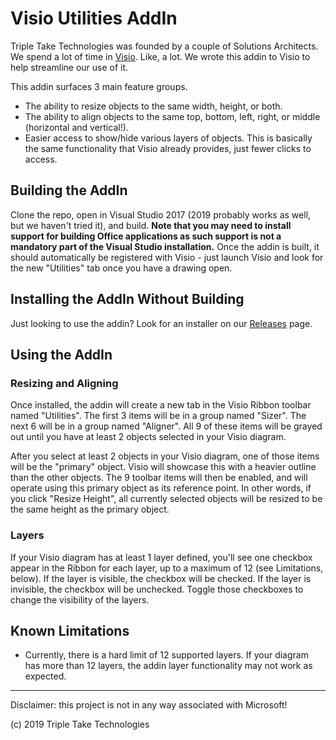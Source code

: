 # Visio Utilities AddIn

Triple Take Technologies was founded by a couple of Solutions Architects.  We spend a lot of time in [Visio](https://products.office.com/en-us/visio/flowchart-software).  Like, a lot.  We wrote this addin to Visio to help streamline our use of it.

This addin surfaces 3 main feature groups.

- The ability to resize objects to the same width, height, or both.
- The ability to align objects to the same top, bottom, left, right, or middle (horizontal and vertical!).
- Easier access to show/hide various layers of objects.  This is basically the same functionality that Visio already provides, just fewer clicks to access.

## Building the AddIn
Clone the repo, open in Visual Studio 2017 (2019 probably works as well, but we haven't tried it), and build.  **Note that you may need to install support for building Office applications as such support is not a mandatory part of the Visual Studio installation.**  Once the addin is built, it should automatically be registered with Visio - just launch Visio and look for the new "Utilities" tab once you have a drawing open.

## Installing the AddIn Without Building
Just looking to use the addin?  Look for an installer on our [Releases](https://github.com/Triple-Take-Technologies/visio-addin/releases) page.

## Using the AddIn

### Resizing and Aligning
Once installed, the addin will create a new tab in the Visio Ribbon toolbar named "Utilities".  The first 3 items will be in a group named "Sizer".  The next 6 will be in a group named "Aligner".  All 9 of these items will be grayed out until you have at least 2 objects selected in your Visio diagram.

After you select at least 2 objects in your Visio diagram, one of those items will be the "primary" object.  Visio will showcase this with a heavier outline than the other objects.  The 9 toolbar items will then be enabled, and will operate using this primary object as its reference point.  In other words, if you click "Resize Height", all currently selected objects will be resized to be the same height as the primary object.

### Layers
If your Visio diagram has at least 1 layer defined, you'll see one checkbox appear in the Ribbon for each layer, up to a maximum of 12 (see Limitations, below).  If the layer is visible, the checkbox will be checked.  If the layer is invisible, the checkbox will be unchecked.  Toggle those checkboxes to change the visibility of the layers.

## Known Limitations
- Currently, there is a hard limit of 12 supported layers.  If your diagram has more than 12 layers, the addin layer functionality may not work as expected.

___
Disclaimer:  this project is not in any way associated with Microsoft!

(c) 2019 Triple Take Technologies
